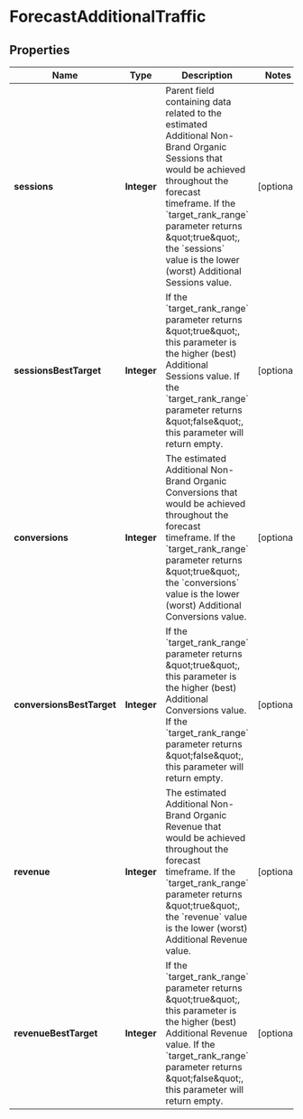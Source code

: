 # ForecastAdditionalTraffic

## Properties
Name | Type | Description | Notes
------------ | ------------- | ------------- | -------------
**sessions** | **Integer** | Parent field containing data related to the estimated Additional Non-Brand Organic Sessions that would be achieved throughout the forecast timeframe.  If the &#x60;target_rank_range&#x60; parameter returns \&quot;true\&quot;, the &#x60;sessions&#x60; value is the lower (worst) Additional Sessions value. |  [optional]
**sessionsBestTarget** | **Integer** | If the &#x60;target_rank_range&#x60; parameter returns \&quot;true\&quot;, this parameter is the higher (best) Additional Sessions value.  If the &#x60;target_rank_range&#x60; parameter returns \&quot;false\&quot;, this parameter will return empty.  |  [optional]
**conversions** | **Integer** | The estimated Additional Non-Brand Organic Conversions that would be achieved throughout the forecast timeframe.  If the &#x60;target_rank_range&#x60; parameter returns \&quot;true\&quot;, the &#x60;conversions&#x60; value is the lower (worst) Additional Conversions value. |  [optional]
**conversionsBestTarget** | **Integer** | If the &#x60;target_rank_range&#x60; parameter returns \&quot;true\&quot;, this parameter is the higher (best) Additional Conversions value.  If the &#x60;target_rank_range&#x60; parameter returns \&quot;false\&quot;, this parameter will return empty.  |  [optional]
**revenue** | **Integer** | The estimated Additional Non-Brand Organic Revenue that would be achieved throughout the forecast timeframe.  If the &#x60;target_rank_range&#x60; parameter returns \&quot;true\&quot;, the &#x60;revenue&#x60; value is the lower (worst) Additional Revenue value. |  [optional]
**revenueBestTarget** | **Integer** | If the &#x60;target_rank_range&#x60; parameter returns \&quot;true\&quot;, this parameter is the higher (best) Additional Revenue value.  If the &#x60;target_rank_range&#x60; parameter returns \&quot;false\&quot;, this parameter will return empty.  |  [optional]
